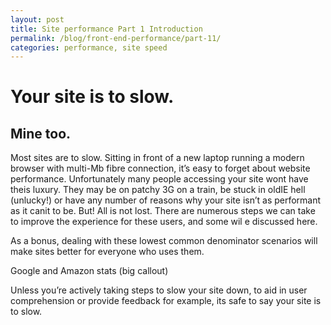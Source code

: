 ```yaml
---
layout: post
title: Site performance Part 1 Introduction
permalink: /blog/front-end-performance/part-11/
categories: performance, site speed
---
```



# Your site is to slow.
## Mine too.

Most sites are to slow. Sitting in front of a new laptop running a modern browser with multi-Mb fibre connection, it’s easy to forget about website performance. Unfortunately many people accessing your site wont have theis luxury. They may be on patchy 3G on a train, be stuck in oldIE hell (unlucky!) or have any number of reasons why your site isn’t as performant as it canit to be. But! All is not lost. There are numerous steps we can take to improve the experience for these users, and some wil e discussed here. 

As a bonus, dealing with these lowest common denominator scenarios will make sites better for everyone who uses them.

Google and Amazon stats (big callout)

Unless you’re actively taking steps to slow your site down, to aid in user comprehension or provide feedback for example, its safe to say your site is to slow.

